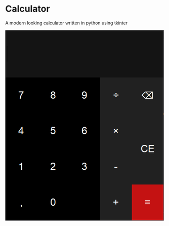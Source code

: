 # Calculator
A modern looking calculator written in python using tkinter

![](https://github.com/GMkonan/Calculator/blob/master/images/demonstration.png)


